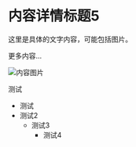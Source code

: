 # 内容详情标题5

这里是具体的文字内容，可能包括图片。

更多内容...

<img alt="内容图片" src="https://via.placeholder.com/900" style="max-width:600px; width:auto; height:auto;"/>

测试

- 测试
- 测试2
  - 测试3
    - 测试4
